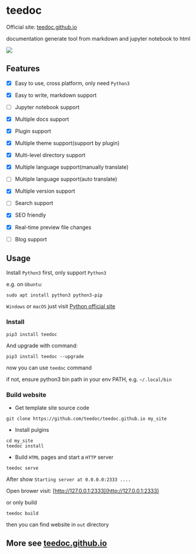 teedoc
===========

Official site: [teedoc.github.io](https://teedoc.github.io/)

documentation generate tool from markdown and jupyter notebook to html

![](./assets/images/teedoc_screenshot_0.jpg)

## Features

- [x] Easy to use, cross platform, only need `Python3`
- [x] Easy to write, markdown support
- [ ] Jupyter notebook support
- [x] Multiple docs support
- [x] Plugin support
- [x] Multiple theme support(support by plugin)
- [x] Multi-level directory support
- [x] Multiple language support(manually translate)
- [ ] Multiple language support(auto translate)
- [x] Multiple version support
- [ ] Search support
- [x] SEO friendly
- [x] Real-time preview file changes
- [ ] Blog support


## Usage

Install `Python3` first, only support `Python3`

e.g. on `Ubuntu`:
```
sudo apt install python3 python3-pip
```

`Windows` or `macOS` just visit [Python official site](https://www.python.org/downloads/)


### Install

```
pip3 install teedoc
```

And upgrade with command:
```
pip3 install teedoc --upgrade
```

now you can use `teedoc` command

if not, ensure python3 bin path in your env PATH,
e.g. `~/.local/bin`


### Build website

* Get template site source code

```
git clone https://github.com/teedoc/teedoc.github.io my_site
```

* Install pulgins

```
cd my_site
teedoc install
```

* Build `HTML` pages and start a `HTTP` server

```
teedoc serve
```

After show `Starting server at 0.0.0.0:2333 ....`

Open brower visit: [http://127.0.0.1:2333](http://127.0.0.1:2333)


or only build

```
teedoc build
```

then you can find website in `out` directory

## More see [teedoc.github.io](https://teedoc.github.io/)


